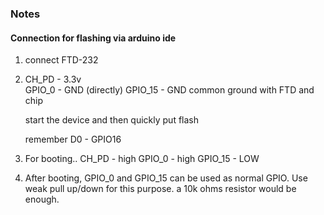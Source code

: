 ### Notes

#### Connection for flashing via arduino ide

1. connect FTD-232
2.
   CH_PD - 3.3v  
   GPIO_0 - GND (directly)
   GPIO_15 - GND
   common ground with FTD and chip
   
   start the device and then quickly put flash

   remember D0 - GPIO16
3. For booting..
   CH_PD - high
   GPIO_0 - high
   GPIO_15 - LOW
4. After booting, GPIO_0 and GPIO_15 can be used as normal GPIO.
Use weak pull up/down for this purpose.
a 10k ohms resistor would be enough.



